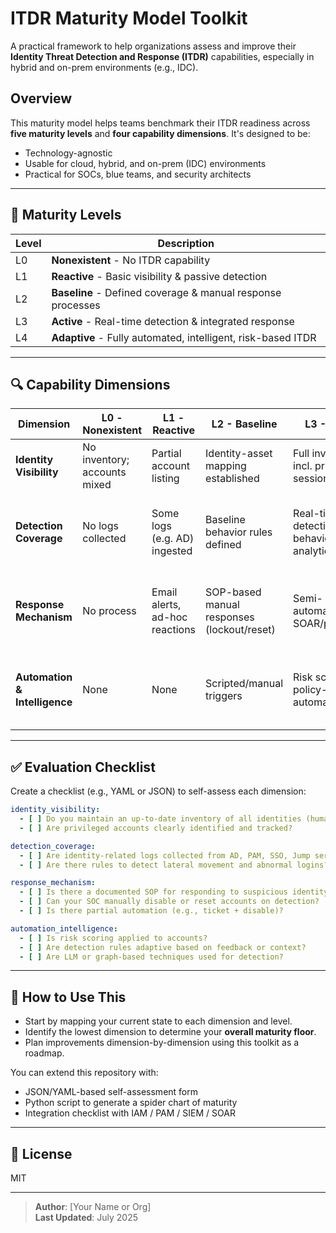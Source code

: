 # ITDR Maturity Model Toolkit

A practical framework to help organizations assess and improve their **Identity Threat Detection and Response (ITDR)** capabilities, especially in hybrid and on-prem environments (e.g., IDC).

## Overview
This maturity model helps teams benchmark their ITDR readiness across **five maturity levels** and **four capability dimensions**. It's designed to be:

- Technology-agnostic
- Usable for cloud, hybrid, and on-prem (IDC) environments
- Practical for SOCs, blue teams, and security architects

---

## 🔢 Maturity Levels

| Level | Description                         |
|-------|-------------------------------------|
| L0    | **Nonexistent** - No ITDR capability |
| L1    | **Reactive** - Basic visibility & passive detection |
| L2    | **Baseline** - Defined coverage & manual response processes |
| L3    | **Active** - Real-time detection & integrated response |
| L4    | **Adaptive** - Fully automated, intelligent, risk-based ITDR

---

## 🔍 Capability Dimensions

| Dimension            | L0 - Nonexistent | L1 - Reactive | L2 - Baseline | L3 - Active | L4 - Adaptive |
|----------------------|------------------|---------------|---------------|-------------|---------------|
| **Identity Visibility** | No inventory; accounts mixed | Partial account listing | Identity-asset mapping established | Full inventory incl. privileges & sessions | Dynamic, contextual identity risk profiling |
| **Detection Coverage** | No logs collected | Some logs (e.g. AD) ingested | Baseline behavior rules defined | Real-time detection + behavior analytics | Cross-domain anomaly detection, LLM/graph-powered |
| **Response Mechanism** | No process | Email alerts, ad-hoc reactions | SOP-based manual responses (lockout/reset) | Semi-automated via SOAR/playbooks | Closed-loop auto-response with risk-adaptive policy |
| **Automation & Intelligence** | None | None | Scripted/manual triggers | Risk scoring & policy-based automation | ML/graph analysis, self-learning detection engine |

---

## ✅ Evaluation Checklist

Create a checklist (e.g., YAML or JSON) to self-assess each dimension:

```yaml
identity_visibility:
  - [ ] Do you maintain an up-to-date inventory of all identities (human + machine)?
  - [ ] Are privileged accounts clearly identified and tracked?

detection_coverage:
  - [ ] Are identity-related logs collected from AD, PAM, SSO, Jump servers, etc.?
  - [ ] Are there rules to detect lateral movement and abnormal logins?

response_mechanism:
  - [ ] Is there a documented SOP for responding to suspicious identity activity?
  - [ ] Can your SOC manually disable or reset accounts on detection?
  - [ ] Is there partial automation (e.g., ticket + disable)?

automation_intelligence:
  - [ ] Is risk scoring applied to accounts?
  - [ ] Are detection rules adaptive based on feedback or context?
  - [ ] Are LLM or graph-based techniques used for detection?
```

---

## 📘 How to Use This

- Start by mapping your current state to each dimension and level.
- Identify the lowest dimension to determine your **overall maturity floor**.
- Plan improvements dimension-by-dimension using this toolkit as a roadmap.

You can extend this repository with:
- JSON/YAML-based self-assessment form
- Python script to generate a spider chart of maturity
- Integration checklist with IAM / PAM / SIEM / SOAR

---

## 📄 License
MIT

---

> **Author**: [Your Name or Org]  
> **Last Updated**: July 2025
